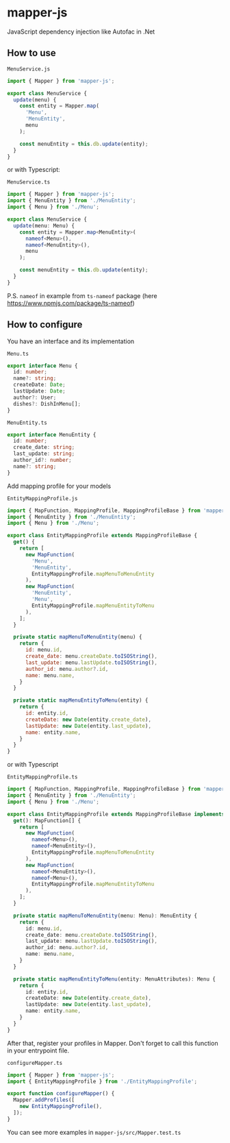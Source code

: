 # mapper-js
JavaScript dependency injection like Autofac in .Net

## How to use

`MenuService.js`
```js
import { Mapper } from 'mapper-js';

export class MenuService {
  update(menu) {
    const entity = Mapper.map(
      'Menu',
      'MenuEntity',
      menu
    );

    const menuEntity = this.db.update(entity);
  }
}
```

or with Typescript:

`MenuService.ts`
```ts
import { Mapper } from 'mapper-js';
import { MenuEntity } from './MenuEntity';
import { Menu } from './Menu';

export class MenuService {
  update(menu: Menu) {
    const entity = Mapper.map<MenuEntity>(
      nameof<Menu>(),
      nameof<MenuEntity>(),
      menu
    );

    const menuEntity = this.db.update(entity);
  }
}
```

P.S. `nameof` in example from `ts-nameof` package (here https://www.npmjs.com/package/ts-nameof)

## How to configure

You have an interface and its implementation

`Menu.ts`
```ts
export interface Menu {
  id: number;
  name?: string;
  createDate: Date;
  lastUpdate: Date;
  author?: User;
  dishes?: DishInMenu[];
}
```

`MenuEntity.ts`
```ts
export interface MenuEntity {
  id: number;
  create_date: string;
  last_update: string;
  author_id?: number;
  name?: string;
}
```

Add mapping profile for your models

`EntityMappingProfile.js`
```js
import { MapFunction, MappingProfile, MappingProfileBase } from 'mapper-js';
import { MenuEntity } from './MenuEntity';
import { Menu } from './Menu';

export class EntityMappingProfile extends MappingProfileBase {
  get() {
    return [
      new MapFunction(
        'Menu',
        'MenuEntity',
        EntityMappingProfile.mapMenuToMenuEntity
      ),
      new MapFunction(
        'MenuEntity',
        'Menu',
        EntityMappingProfile.mapMenuEntityToMenu
      ),
    ];
  }

  private static mapMenuToMenuEntity(menu) {
    return {
      id: menu.id,
      create_date: menu.createDate.toISOString(),
      last_update: menu.lastUpdate.toISOString(),
      author_id: menu.author?.id,
      name: menu.name,
    }
  }

  private static mapMenuEntityToMenu(entity) {
    return {
      id: entity.id,
      createDate: new Date(entity.create_date),
      lastUpdate: new Date(entity.last_update),
      name: entity.name,
    }
  }
}
```

or with Typescript

`EntityMappingProfile.ts`
```ts
import { MapFunction, MappingProfile, MappingProfileBase } from 'mapper-js';
import { MenuEntity } from './MenuEntity';
import { Menu } from './Menu';

export class EntityMappingProfile extends MappingProfileBase implements MappingProfile {
  get(): MapFunction[] {
    return [
      new MapFunction(
        nameof<Menu>(),
        nameof<MenuEntity>(),
        EntityMappingProfile.mapMenuToMenuEntity
      ),
      new MapFunction(
        nameof<MenuEntity>(),
        nameof<Menu>(),
        EntityMappingProfile.mapMenuEntityToMenu
      ),
    ];
  }

  private static mapMenuToMenuEntity(menu: Menu): MenuEntity {
    return {
      id: menu.id,
      create_date: menu.createDate.toISOString(),
      last_update: menu.lastUpdate.toISOString(),
      author_id: menu.author?.id,
      name: menu.name,
    }
  }

  private static mapMenuEntityToMenu(entity: MenuAttributes): Menu {
    return {
      id: entity.id,
      createDate: new Date(entity.create_date),
      lastUpdate: new Date(entity.last_update),
      name: entity.name,
    }
  }
}
```

After that, register your profiles in Mapper. Don't forget to call this function in your entrypoint file.

`configureMapper.ts`
```ts
import { Mapper } from 'mapper-js';
import { EntityMappingProfile } from './EntityMappingProfile';

export function configureMapper() {
  Mapper.addProfiles([
    new EntityMappingProfile(),
  ]);
}
```

You can see more examples in `mapper-js/src/Mapper.test.ts`
